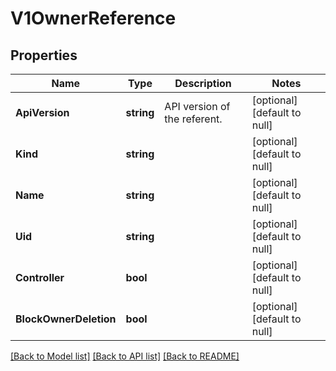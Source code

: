 # V1OwnerReference

## Properties
Name | Type | Description | Notes
------------ | ------------- | ------------- | -------------
**ApiVersion** | **string** | API version of the referent. | [optional] [default to null]
**Kind** | **string** |  | [optional] [default to null]
**Name** | **string** |  | [optional] [default to null]
**Uid** | **string** |  | [optional] [default to null]
**Controller** | **bool** |  | [optional] [default to null]
**BlockOwnerDeletion** | **bool** |  | [optional] [default to null]

[[Back to Model list]](../README.md#documentation-for-models) [[Back to API list]](../README.md#documentation-for-api-endpoints) [[Back to README]](../README.md)

